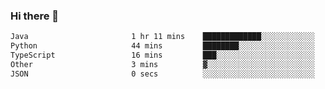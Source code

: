### Hi there 👋

<!--START_SECTION:waka-->

```txt
Java                       1 hr 11 mins    █████████████░░░░░░░░░░░░   52.44 %
Python                     44 mins         ████████░░░░░░░░░░░░░░░░░   32.66 %
TypeScript                 16 mins         ███░░░░░░░░░░░░░░░░░░░░░░   12.16 %
Other                      3 mins          ▓░░░░░░░░░░░░░░░░░░░░░░░░   02.72 %
JSON                       0 secs          ░░░░░░░░░░░░░░░░░░░░░░░░░   00.01 %
```

<!--END_SECTION:waka-->

<!--
**jerry-shao/jerry-shao** is a ✨ _special_ ✨ repository because its `README.md` (this file) appears on your GitHub profile.

Here are some ideas to get you started:

- 🔭 I’m currently working on ...
- 🌱 I’m currently learning ...
- 👯 I’m looking to collaborate on ...
- 🤔 I’m looking for help with ...
- 💬 Ask me about ...
- 📫 How to reach me: ...
- 😄 Pronouns: ...
- ⚡ Fun fact: ...
-->
